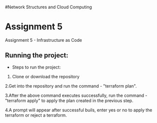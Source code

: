 #Network Structures and Cloud Computing
# Assignment 5 
Assignment 5 - Infrastructure as Code

## Running the project: 
* Steps to run the project:
1. Clone or download the repository

2.Get into the repository and run the command - "terraform plan".

3.After the above command executes successfully, run the command - "terraform apply" to apply the plan created in the previous step.

4.A prompt will appear after successful buils, enter yes or no to apply the terraform or reject a terraform.


